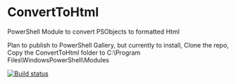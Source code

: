 # ConvertToHtml
PowerShell Module to convert PSObjects to formatted Html

Plan to publish to PowerShell Gallery, but currently to install, 
Clone the repo,
Copy the ConvertToHtml folder to C:\Program Files\WindowsPowerShell\Modules

[![Build status](https://ci.appveyor.com/api/projects/status/j1vu2x67hxjmbtes/branch/master?svg=true)](https://ci.appveyor.com/project/TravisEz13/converttohtml/branch/master)